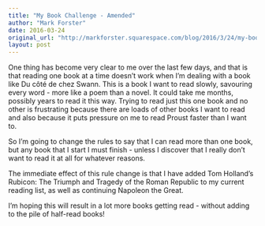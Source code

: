 ```yaml
---
title: "My Book Challenge - Amended"
author: "Mark Forster"
date: 2016-03-24
original_url: "http://markforster.squarespace.com/blog/2016/3/24/my-book-challenge-amended.html"
layout: post
---
```


One thing has become very clear to me over the last few days, and that is that reading one book at a time doesn’t work when I’m dealing with a book like Du côté de chez Swann. This is a book I want to read slowly, savouring every word - more like a poem than a novel. It could take me months, possibly years to read it this way. Trying to read just this one book and no other is frustrating because there are loads of other books I want to read and also because it puts pressure on me to read Proust faster than I want to.

So I’m going to change the rules to say that I can read more than one book, but any book that I start I must finish - unless I discover that I really don’t want to read it at all for whatever reasons.

The immediate effect of this rule change is that I have added Tom Holland’s Rubicon: The Triumph and Tragedy of the Roman Republic to my current reading list, as well as continuing Napoleon the Great.

I’m hoping this will result in a lot more books getting read - without adding to the pile of half-read books!
